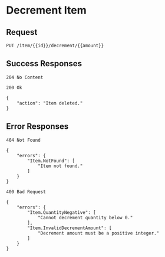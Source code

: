 # Decrement Item

## Request

```
PUT /item/{{id}}/decrement/{{amount}}
```


## Success Responses

```
204 No Content
```

```
200 Ok

{
    "action": "Item deleted."
}

```


## Error Responses

```
404 Not Found

{
    "errors": {
        "Item.NotFound": [
            "Item not found."
        ]
    }
}
```

```
400 Bad Request

{
    "errors": {
        "Item.QuantityNegative": [
            "Cannot decrement quantity below 0."
        ],
        "Item.InvalidDecrementAmount": [
            "Decrement amount must be a positive integer."
        ]
    }
}
```
